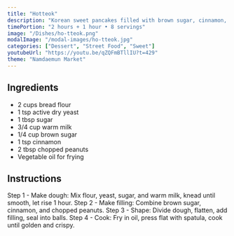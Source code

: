 ```yaml
---
title: "Hotteok"
description: "Korean sweet pancakes filled with brown sugar, cinnamon, and nuts. A popular winter street food that's crispy outside and gooey inside."
timePortion: "2 hours + 1 hour • 8 servings"
image: "/Dishes/ho-tteok.png"
modalImage: "/modal-images/ho-tteok.jpg"
categories: ["Dessert", "Street Food", "Sweet"]
youtubeUrl: "https://youtu.be/qZQFmBTllIU?t=429"
theme: "Namdaemun Market"
---
```


## Ingredients
- 2 cups bread flour
- 1 tsp active dry yeast
- 1 tbsp sugar
- 3/4 cup warm milk
- 1/4 cup brown sugar
- 1 tsp cinnamon
- 2 tbsp chopped peanuts
- Vegetable oil for frying

## Instructions
Step 1 - Make dough: Mix flour, yeast, sugar, and warm milk, knead until smooth, let rise 1 hour.
Step 2 - Make filling: Combine brown sugar, cinnamon, and chopped peanuts.
Step 3 - Shape: Divide dough, flatten, add filling, seal into balls.
Step 4 - Cook: Fry in oil, press flat with spatula, cook until golden and crispy.